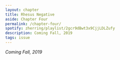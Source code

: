 ```yaml
---
layout: chapter
title: Rhesus Negative
aside: Chapter Four
permalink: /chapter-four/
spotify: zherring/playlist/2gcr9dBwt3x9CjjLDLZufy
description: Coming Fall, 2019
tags: issue
---
```


_Coming Fall, 2019_
